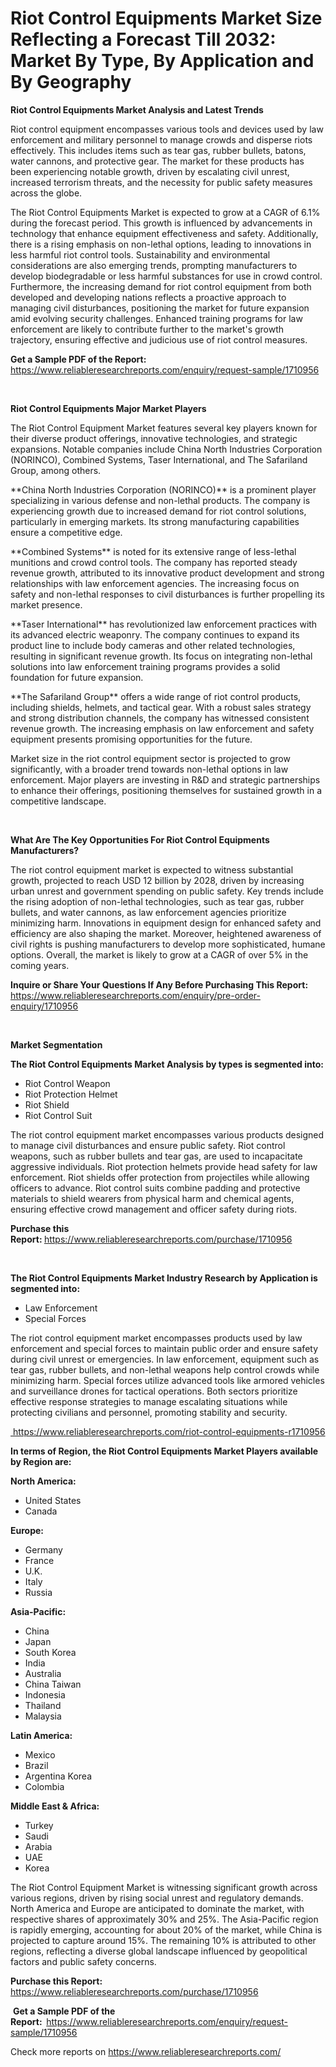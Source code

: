 <p><h1>Riot Control Equipments Market Size Reflecting a Forecast Till 2032: Market By Type, By Application and By Geography</h1></p><p><strong>Riot Control Equipments Market Analysis and Latest Trends</strong></p>
<p><p>Riot control equipment encompasses various tools and devices used by law enforcement and military personnel to manage crowds and disperse riots effectively. This includes items such as tear gas, rubber bullets, batons, water cannons, and protective gear. The market for these products has been experiencing notable growth, driven by escalating civil unrest, increased terrorism threats, and the necessity for public safety measures across the globe.</p><p>The Riot Control Equipments Market is expected to grow at a CAGR of 6.1% during the forecast period. This growth is influenced by advancements in technology that enhance equipment effectiveness and safety. Additionally, there is a rising emphasis on non-lethal options, leading to innovations in less harmful riot control tools. Sustainability and environmental considerations are also emerging trends, prompting manufacturers to develop biodegradable or less harmful substances for use in crowd control. Furthermore, the increasing demand for riot control equipment from both developed and developing nations reflects a proactive approach to managing civil disturbances, positioning the market for future expansion amid evolving security challenges. Enhanced training programs for law enforcement are likely to contribute further to the market's growth trajectory, ensuring effective and judicious use of riot control measures.</p></p>
<p><strong>Get a Sample PDF of the Report:&nbsp;</strong> <a href="https://www.reliableresearchreports.com/enquiry/request-sample/1710956?utm_campaign=3012&utm_medium=2&utm_source=Github&utm_content=ia&utm_term=27032025&utm_id=riot-control-equipments">https://www.reliableresearchreports.com/enquiry/request-sample/1710956</a></p>
<p>&nbsp;</p>
<p><strong>Riot Control Equipments Major Market Players</strong></p>
<p><p>The Riot Control Equipment Market features several key players known for their diverse product offerings, innovative technologies, and strategic expansions. Notable companies include China North Industries Corporation (NORINCO), Combined Systems, Taser International, and The Safariland Group, among others.</p><p>**China North Industries Corporation (NORINCO)** is a prominent player specializing in various defense and non-lethal products. The company is experiencing growth due to increased demand for riot control solutions, particularly in emerging markets. Its strong manufacturing capabilities ensure a competitive edge.</p><p>**Combined Systems** is noted for its extensive range of less-lethal munitions and crowd control tools. The company has reported steady revenue growth, attributed to its innovative product development and strong relationships with law enforcement agencies. The increasing focus on safety and non-lethal responses to civil disturbances is further propelling its market presence.</p><p>**Taser International** has revolutionized law enforcement practices with its advanced electric weaponry. The company continues to expand its product line to include body cameras and other related technologies, resulting in significant revenue growth. Its focus on integrating non-lethal solutions into law enforcement training programs provides a solid foundation for future expansion.</p><p>**The Safariland Group** offers a wide range of riot control products, including shields, helmets, and tactical gear. With a robust sales strategy and strong distribution channels, the company has witnessed consistent revenue growth. The increasing emphasis on law enforcement and safety equipment presents promising opportunities for the future.</p><p>Market size in the riot control equipment sector is projected to grow significantly, with a broader trend towards non-lethal options in law enforcement. Major players are investing in R&D and strategic partnerships to enhance their offerings, positioning themselves for sustained growth in a competitive landscape.</p></p>
<p>&nbsp;</p>
<p><strong>What Are The Key Opportunities For Riot Control Equipments Manufacturers?</strong></p>
<p><p>The riot control equipment market is expected to witness substantial growth, projected to reach USD 12 billion by 2028, driven by increasing urban unrest and government spending on public safety. Key trends include the rising adoption of non-lethal technologies, such as tear gas, rubber bullets, and water cannons, as law enforcement agencies prioritize minimizing harm. Innovations in equipment design for enhanced safety and efficiency are also shaping the market. Moreover, heightened awareness of civil rights is pushing manufacturers to develop more sophisticated, humane options. Overall, the market is likely to grow at a CAGR of over 5% in the coming years.</p></p>
<p><strong>Inquire or Share Your Questions If Any Before Purchasing This Report:</strong> <a href="https://www.reliableresearchreports.com/enquiry/pre-order-enquiry/1710956?utm_campaign=3012&utm_medium=2&utm_source=Github&utm_content=ia&utm_term=27032025&utm_id=riot-control-equipments">https://www.reliableresearchreports.com/enquiry/pre-order-enquiry/1710956</a></p>
<p>&nbsp;</p>
<p><strong>Market Segmentation</strong></p>
<p><strong>The Riot Control Equipments Market Analysis by types is segmented into:</strong></p>
<p><ul><li>Riot Control Weapon</li><li>Riot Protection Helmet</li><li>Riot Shield</li><li>Riot Control Suit</li></ul></p>
<p><p>The riot control equipment market encompasses various products designed to manage civil disturbances and ensure public safety. Riot control weapons, such as rubber bullets and tear gas, are used to incapacitate aggressive individuals. Riot protection helmets provide head safety for law enforcement. Riot shields offer protection from projectiles while allowing officers to advance. Riot control suits combine padding and protective materials to shield wearers from physical harm and chemical agents, ensuring effective crowd management and officer safety during riots.</p></p>
<p><strong>Purchase this Report:&nbsp;</strong><a href="https://www.reliableresearchreports.com/purchase/1710956?utm_campaign=3012&utm_medium=2&utm_source=Github&utm_content=ia&utm_term=27032025&utm_id=riot-control-equipments">https://www.reliableresearchreports.com/purchase/1710956</a></p>
<p>&nbsp;</p>
<p><strong>The Riot Control Equipments Market Industry Research by Application is segmented into:</strong></p>
<p><ul><li>Law Enforcement</li><li>Special Forces</li></ul></p>
<p><p>The riot control equipment market encompasses products used by law enforcement and special forces to maintain public order and ensure safety during civil unrest or emergencies. In law enforcement, equipment such as tear gas, rubber bullets, and non-lethal weapons help control crowds while minimizing harm. Special forces utilize advanced tools like armored vehicles and surveillance drones for tactical operations. Both sectors prioritize effective response strategies to manage escalating situations while protecting civilians and personnel, promoting stability and security.</p></p>
<p><a href="https://www.reliableresearchreports.com/riot-control-equipments-r1710956?utm_campaign=3012&utm_medium=2&utm_source=Github&utm_content=ia&utm_term=27032025&utm_id=riot-control-equipments">&nbsp;https://www.reliableresearchreports.com/riot-control-equipments-r1710956</a></p>
<p><strong>In terms of Region, the Riot Control Equipments Market Players available by Region are:</strong></p>
<p>
    <p> <strong> North America: </strong>
        <ul>
            <li>United States</li>
            <li>Canada</li>
        </ul>
        </p> 
    <p> <strong> Europe: </strong>
        <ul>
            <li>Germany</li>
            <li>France</li>
            <li>U.K.</li>
            <li>Italy</li>
            <li>Russia</li>
        </ul>
        </p> 
    <p> <strong> Asia-Pacific: </strong>
        <ul>
            <li>China</li>
            <li>Japan</li>
            <li>South Korea</li>
            <li>India</li>
            <li>Australia</li>
            <li>China Taiwan</li>
            <li>Indonesia</li>
            <li>Thailand</li>
            <li>Malaysia</li>
        </ul>
        </p> 
    <p> <strong> Latin America: </strong>
        <ul>
            <li>Mexico</li>
            <li>Brazil</li>
            <li>Argentina Korea</li>
            <li>Colombia</li>
        </ul>
        </p> 
    <p> <strong> Middle East & Africa: </strong>
        <ul>
            <li>Turkey</li>
            <li>Saudi</li>
            <li>Arabia</li>
            <li>UAE</li>
            <li>Korea</li>
        </ul>
    </p>
    </p>
<p><p>The Riot Control Equipment Market is witnessing significant growth across various regions, driven by rising social unrest and regulatory demands. North America and Europe are anticipated to dominate the market, with respective shares of approximately 30% and 25%. The Asia-Pacific region is rapidly emerging, accounting for about 20% of the market, while China is projected to capture around 15%. The remaining 10% is attributed to other regions, reflecting a diverse global landscape influenced by geopolitical factors and public safety concerns.</p></p>
<p><strong>Purchase this Report: </strong><a href="https://www.reliableresearchreports.com/purchase/1710956?utm_campaign=3012&utm_medium=2&utm_source=Github&utm_content=ia&utm_term=27032025&utm_id=riot-control-equipments">https://www.reliableresearchreports.com/purchase/1710956</a></p>
<p>&nbsp;<strong>Get a Sample PDF of the Report:&nbsp;&nbsp;</strong><a href="https://www.reliableresearchreports.com/enquiry/request-sample/1710956?utm_campaign=3012&utm_medium=2&utm_source=Github&utm_content=ia&utm_term=27032025&utm_id=riot-control-equipments">https://www.reliableresearchreports.com/enquiry/request-sample/1710956</a></p>
<p><strong></strong></p>
<p>Check more reports on <a href="https://www.reliableresearchreports.com/?utm_campaign=3012&utm_medium=2&utm_source=Github&utm_content=ia&utm_term=27032025&utm_id=riot-control-equipments">https://www.reliableresearchreports.com/</a></p>